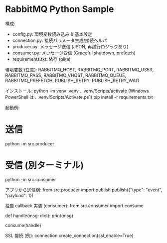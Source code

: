 # RabbitMQ Python Sample

構成:
- config.py: 環境変数読み込み & 基本設定
- connection.py: 接続パラメータ生成/接続ヘルパ
- producer.py: メッセージ送信 (JSON, 再試行ロジックあり)
- consumer.py: メッセージ受信 (Graceful shutdown, prefetch)
- requirements.txt: 依存 (pika)

環境変数 (任意):
RABBITMQ_HOST, RABBITMQ_PORT, RABBITMQ_USER, RABBITMQ_PASS, RABBITMQ_VHOST,
RABBITMQ_QUEUE, RABBITMQ_PREFETCH, PUBLISH_RETRY, PUBLISH_RETRY_WAIT

インストール:
python -m venv .venv
. .venv/Scripts/activate  (Windows PowerShell は . .venv/Scripts/Activate.ps1)
pip install -r requirements.txt

起動例:
# 送信
python -m src.producer

# 受信 (別ターミナル)
python -m src.consumer

アプリから送信例:
from src.producer import publish
publish({"type": "event", "payload": 1})

独自 callback 実装 (consumer):
from src.consumer import consume

def handle(msg: dict):
    print(msg)

consume(handle)

SSL 接続 (例): connection.create_connection(ssl_enable=True)
